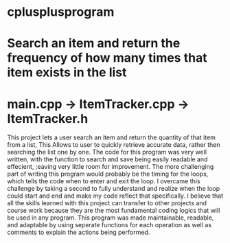 # cplusplusprogram
# Search an item and return the frequency of how many times that item exists in the list
# main.cpp -> ItemTracker.cpp -> ItemTracker.h 
 This project lets a user search an item and return the quantity of that item from a list, 
 This Allows to user to quickly retrieve accurate data, rather then searching the list one by one.
 The code for this program was very well written, with the function to search and save being easily readable
and effecient, ;eaving very little room for improvement. The more challenging part of writing this program would
probably be the timing for the loops, which tells the code when to enter and exit the loop. I overcame this challenge
by taking a second to fully understand and realize when the loop could start and end and make my code reflect that specifically.
I believe that all the skills learned with this project can transfer to other projects and course work because they are the most
fundamental coding logics that will be used in any program. This program was made maintainable, readable, and adaptable by using 
seperate functions for each operation as well as comments to explain the actions being performed. 
